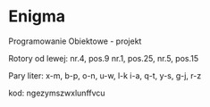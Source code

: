 # Enigma
Programowanie Obiektowe - projekt

Rotory od lewej:
nr.4, pos.9   nr.1, pos.25,   nr.5, pos.15

Pary liter:
x-m, b-p, o-n, u-w, l-k
i-a, q-t, y-s, g-j, r-z

kod: ngezymszwxlunffvcu

